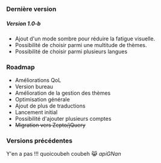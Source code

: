 ### <i class="ph-fill ph-arrow-fat-line-down"></i> Dernière version
##### Version 1.0-b
  - Ajout d'un mode sombre pour réduire la fatigue visuelle.
  - Possibilité de choisir parmi une multitude de thèmes.
  - Possibilité de choisir parmi plusieurs langues

### <i class="ph-fill ph-rocket-launch"></i> Roadmap
- Améliorations QoL
- Version bureau
- Amélioration de la gestion des thèmes
- Optimisation générale
- Ajout de plus de traductions
- Lancement initial
- Possibilité d'ajouter plusieurs comptes
- ~~Migration vers Zepto/jQuery~~

### <i class="ph-fill ph-hourglass-low"></i> Versions précédentes

Y'en a pas !!! quoicoubeh coubeh 😹 *apiGNan*